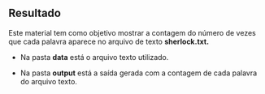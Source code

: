 ## Resultado

Este material tem como objetivo mostrar a contagem do número de vezes que cada palavra aparece no arquivo de texto **sherlock.txt.**

- Na pasta **data** está o arquivo texto utilizado.

- Na pasta **output** está a saída gerada com a contagem de cada palavra do arquivo texto.
